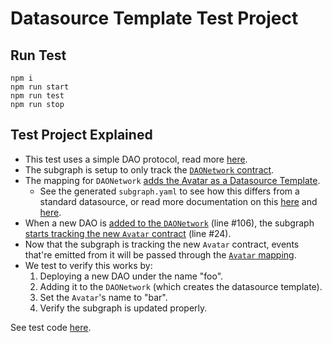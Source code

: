 # Datasource Template Test Project  
## Run Test  
`npm i`  
`npm run start`  
`npm run test`  
`npm run stop`  

## Test Project Explained  
- This test uses a simple DAO protocol, read more [here](./protocol/README.md).  
- The subgraph is setup to only track the [`DAONetwork` contract](./protocol/contracts/DAONetwork.sol).  
- The mapping for `DAONetwork` [adds the Avatar as a Datasource Template](./subgraph/src/mappings/DAONetwork/datasource.yaml).  
  - See the generated `subgraph.yaml` to see how this differs from a standard datasource, or read more documentation on this [here](https://thegraph.com/docs/define-a-subgraph#data-source-templates) and [here](https://github.com/graphprotocol/graph-node/blob/master/docs/subgraph-manifest.md#17-data-source-templates).  
- When a new DAO is [added to the `DAONetwork`](./protocol/contracts/DAONetwork.sol) (line #106), the subgraph [starts tracking the new `Avatar` contract](./subgraph/src/domain/dao.ts) (line #24).  
- Now that the subgraph is tracking the new `Avatar` contract, events that're emitted from it will be passed through the [`Avatar` mapping](./subgraph/src/mapping/Avatar/mapping.ts).  
- We test to verify this works by:  
  1. Deploying a new DAO under the name "foo".  
  2. Adding it to the `DAONetwork` (which creates the datasource template).  
  3. Set the `Avatar`'s name to "bar".  
  4. Verify the subgraph is updated properly.  

See test code [here](./subgraph/test/datasourcetemplate.spec.ts).  
